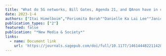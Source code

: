 ```yaml
---
title: "What do 5G networks, Bill Gates, Agenda 21, and QAnon have in common? Sources, distribution, and characteristics"
date: 2023-1-4
authors: ["Itai Himelboim","Porismita Borah""Danielle Ka Lai Lee""Janice Lee","Yan Su","Anastasia Vishnevskaya","Xizhu Xiao"]
publication_types: ["2"]
featured: false
publication: "*New Media & Society*"
links:
  - name: Document link
    url: 'https://journals.sagepub.com/doi/full/10.1177/14614448221142800'
---
```

